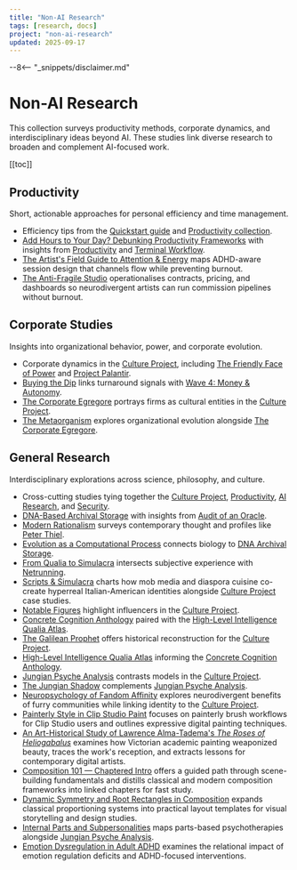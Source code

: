 ```yaml
---
title: "Non-AI Research"
tags: [research, docs]
project: "non-ai-research"
updated: 2025-09-17
---
```


--8<-- "_snippets/disclaimer.md"

# Non-AI Research

This collection surveys productivity methods, corporate dynamics, and
interdisciplinary ideas beyond AI. These studies link diverse research to
broaden and complement AI-focused work.

[[toc]]

## Productivity

Short, actionable approaches for personal efficiency and time management.

- Efficiency tips from the [Quickstart guide](../quickstart.md) and
  [Productivity collection](../productivity/index.md).
- [Add Hours to Your Day? Debunking Productivity Frameworks][add-hours]
  with insights from [Productivity](../productivity/index.md) and
  [Terminal Workflow](../terminal-workflow/index.md).
- [The Artist's Field Guide to Attention & Energy](artists-field-guide-attention-energy.md) maps ADHD-aware session design that channels flow while preventing burnout.
- [The Anti-Fragile Studio](anti-fragile-studio.md) operationalises contracts, pricing, and dashboards so neurodivergent artists can run commission pipelines without burnout.


## Corporate Studies

Insights into organizational behavior, power, and corporate evolution.

- Corporate dynamics in the [Culture Project](../culture-project/index.md),
  including [The Friendly Face of Power](../friendly-face-of-power.md) and
  [Project Palantir](../project-palantir.md).
- [Buying the Dip](buying-the-dip-playbook.md) links turnaround signals with
  [Wave 4: Money & Autonomy](../wave4-money-autonomy.md).
- [The Corporate Egregore](corporate-egregore.md) portrays firms as cultural
  entities in the [Culture Project](../culture-project/index.md).
- [The Metaorganism](metaorganism.md) explores organizational evolution
  alongside [The Corporate Egregore](corporate-egregore.md).

## General Research

Interdisciplinary explorations across science, philosophy, and culture.

- Cross-cutting studies tying together the
  [Culture Project](../culture-project/index.md),
  [Productivity](../productivity/index.md),
  [AI Research](../ai-research/index.md), and
  [Security](../security/index.md).
- [DNA-Based Archival Storage](dna-archival-storage-tepm.md) with insights from
  [Audit of an Oracle](../audit-of-an-oracle.md).
- [Modern Rationalism](modern-rationalism.md) surveys contemporary thought and
  profiles like [Peter Thiel](../architect-of-disruption-peter-thiel.md).
- [Evolution as a Computational Process][evolution-process] connects biology to
  [DNA Archival Storage](dna-archival-storage-tepm.md).
- [From Qualia to Simulacra](from-qualia-to-simulacra.md) intersects subjective
  experience with [Netrunning](../netrunning-fiction-reality.md).
- [Scripts & Simulacra](scripts-and-simulacra.md) charts how mob media and
  diaspora cuisine co-create hyperreal Italian-American identities alongside
  [Culture Project](../culture-project/index.md) case studies.
- [Notable Figures](inspiring-figures.md) highlight influencers in the
  [Culture Project](../culture-project/index.md).
- [Concrete Cognition Anthology](concrete-cognition-anthology.md) paired with
  the [High-Level Intelligence Qualia Atlas][high-qualia].
- [The Galilean Prophet](galilean-prophet.md) offers historical reconstruction
  for the [Culture Project](../culture-project/index.md).
- [High-Level Intelligence Qualia Atlas][high-qualia] informing the
  [Concrete Cognition Anthology](concrete-cognition-anthology.md).
- [Jungian Psyche Analysis](jungian-psyche-analysis.md) contrasts models in the
  [Culture Project](../culture-project/index.md).
- [The Jungian Shadow](jungian-shadow-analysis.md) complements
  [Jungian Psyche Analysis](jungian-psyche-analysis.md).
- [Neuropsychology of Fandom Affinity](neuropsychology-of-fandom-affinity.md)
  explores neurodivergent benefits of furry communities while linking identity
  to the [Culture Project](../culture-project/index.md).
- [Painterly Style in Clip Studio Paint](painterly-style-clip-studio-paint.md)
  focuses on painterly brush workflows for Clip Studio users and outlines
  expressive digital painting techniques.
- [An Art-Historical Study of Lawrence Alma-Tadema's *The Roses of
  Heliogabalus*](roses-of-heliogabalus-art-historical-study.md) examines how
  Victorian academic painting weaponized beauty, traces the work's reception,
  and extracts lessons for contemporary digital artists.
- [Composition 101 — Chaptered Intro](composition-101-chaptered-intro.md)
  offers a guided path through scene-building fundamentals and distills
  classical and modern composition frameworks into linked chapters for fast
  study.
- [Dynamic Symmetry and Root Rectangles in Composition](dynamic-symmetry-root-rectangles.md)
  expands classical proportioning systems into practical layout templates for
  visual storytelling and design studies.
- [Internal Parts and Subpersonalities](internal-parts-and-subpersonalities.md)
  maps parts-based psychotherapies alongside
  [Jungian Psyche Analysis](jungian-psyche-analysis.md).
- [Emotion Dysregulation in Adult ADHD](emotion-dysregulation-adult-adhd.md)
  examines the relational impact of emotion regulation deficits and
  ADHD-focused interventions.

[add-hours]: add-hours-to-your-day.md
[evolution-process]: evolution-as-a-computational-process.md
[high-qualia]: high-level-intelligence-qualia-atlas.md
